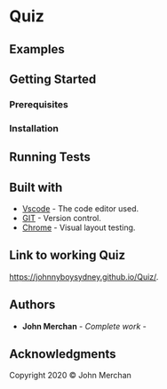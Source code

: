 # Quiz

## Examples

## Getting Started

### Prerequisites

### Installation

## Running Tests

## Built with

* [Vscode](http://www.vscode.com) - The code editor used.
* [GIT](/https://git-scm.com/) - Version control.
* [Chrome](https://www.chrome.com) - Visual layout testing.
## Link to working Quiz
https://johnnyboysydney.github.io/Quiz/.

## Authors

* **John Merchan** - *Complete work* - 

## Acknowledgments


Copyright 2020 &copy; John Merchan


